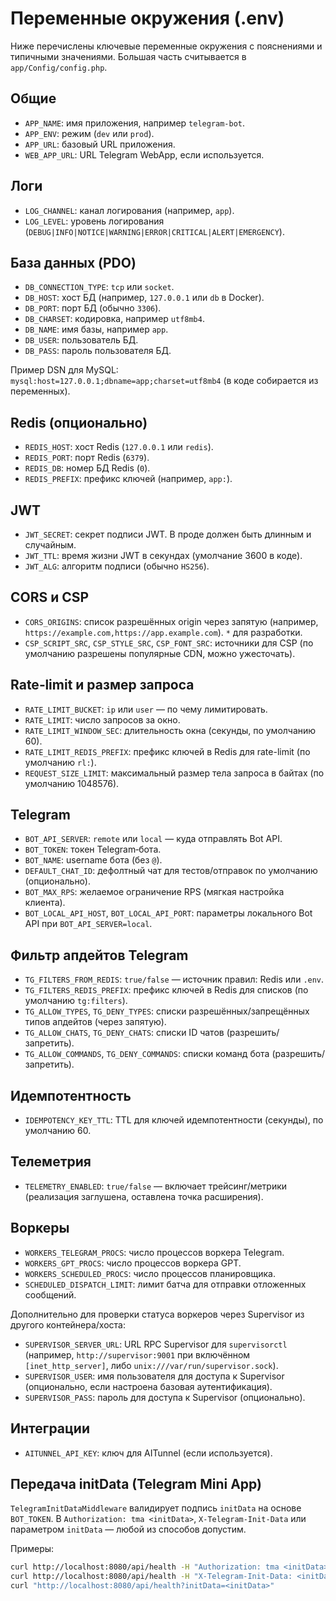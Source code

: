 # Переменные окружения (.env)

Ниже перечислены ключевые переменные окружения с пояснениями и типичными значениями. Большая часть считывается в `app/Config/config.php`.

## Общие
- `APP_NAME`: имя приложения, например `telegram-bot`.
- `APP_ENV`: режим (`dev` или `prod`).
- `APP_URL`: базовый URL приложения.
- `WEB_APP_URL`: URL Telegram WebApp, если используется.

## Логи
- `LOG_CHANNEL`: канал логирования (например, `app`).
- `LOG_LEVEL`: уровень логирования (`DEBUG|INFO|NOTICE|WARNING|ERROR|CRITICAL|ALERT|EMERGENCY`).

## База данных (PDO)
- `DB_CONNECTION_TYPE`: `tcp` или `socket`.
- `DB_HOST`: хост БД (например, `127.0.0.1` или `db` в Docker).
- `DB_PORT`: порт БД (обычно `3306`).
- `DB_CHARSET`: кодировка, например `utf8mb4`.
- `DB_NAME`: имя базы, например `app`.
- `DB_USER`: пользователь БД.
- `DB_PASS`: пароль пользователя БД.

Пример DSN для MySQL: `mysql:host=127.0.0.1;dbname=app;charset=utf8mb4` (в коде собирается из переменных).

## Redis (опционально)
- `REDIS_HOST`: хост Redis (`127.0.0.1` или `redis`).
- `REDIS_PORT`: порт Redis (`6379`).
- `REDIS_DB`: номер БД Redis (`0`).
- `REDIS_PREFIX`: префикс ключей (например, `app:`).

## JWT
- `JWT_SECRET`: секрет подписи JWT. В проде должен быть длинным и случайным.
- `JWT_TTL`: время жизни JWT в секундах (умолчание 3600 в коде).
- `JWT_ALG`: алгоритм подписи (обычно `HS256`).

## CORS и CSP
- `CORS_ORIGINS`: список разрешённых origin через запятую (например, `https://example.com,https://app.example.com`). `*` для разработки.
- `CSP_SCRIPT_SRC`, `CSP_STYLE_SRC`, `CSP_FONT_SRC`: источники для CSP (по умолчанию разрешены популярные CDN, можно ужесточать).

## Rate‑limit и размер запроса
- `RATE_LIMIT_BUCKET`: `ip` или `user` — по чему лимитировать.
- `RATE_LIMIT`: число запросов за окно.
- `RATE_LIMIT_WINDOW_SEC`: длительность окна (секунды, по умолчанию 60).
- `RATE_LIMIT_REDIS_PREFIX`: префикс ключей в Redis для rate-limit (по умолчанию `rl:`).
- `REQUEST_SIZE_LIMIT`: максимальный размер тела запроса в байтах (по умолчанию 1048576).

## Telegram
- `BOT_API_SERVER`: `remote` или `local` — куда отправлять Bot API.
- `BOT_TOKEN`: токен Telegram‑бота.
- `BOT_NAME`: username бота (без `@`).
- `DEFAULT_CHAT_ID`: дефолтный чат для тестов/отправок по умолчанию (опционально).
- `BOT_MAX_RPS`: желаемое ограничение RPS (мягкая настройка клиента).
- `BOT_LOCAL_API_HOST`, `BOT_LOCAL_API_PORT`: параметры локального Bot API при `BOT_API_SERVER=local`.

## Фильтр апдейтов Telegram
- `TG_FILTERS_FROM_REDIS`: `true/false` — источник правил: Redis или `.env`.
- `TG_FILTERS_REDIS_PREFIX`: префикс ключей в Redis для списков (по умолчанию `tg:filters`).
- `TG_ALLOW_TYPES`, `TG_DENY_TYPES`: списки разрешённых/запрещённых типов апдейтов (через запятую).
- `TG_ALLOW_CHATS`, `TG_DENY_CHATS`: списки ID чатов (разрешить/запретить).
- `TG_ALLOW_COMMANDS`, `TG_DENY_COMMANDS`: списки команд бота (разрешить/запретить).

## Идемпотентность
- `IDEMPOTENCY_KEY_TTL`: TTL для ключей идемпотентности (секунды), по умолчанию 60.

## Телеметрия
- `TELEMETRY_ENABLED`: `true/false` — включает трейсинг/метрики (реализация заглушена, оставлена точка расширения).

## Воркеры
- `WORKERS_TELEGRAM_PROCS`: число процессов воркера Telegram.
- `WORKERS_GPT_PROCS`: число процессов воркера GPT.
- `WORKERS_SCHEDULED_PROCS`: число процессов планировщика.
- `SCHEDULED_DISPATCH_LIMIT`: лимит батча для отправки отложенных сообщений.

Дополнительно для проверки статуса воркеров через Supervisor из другого контейнера/хоста:
- `SUPERVISOR_SERVER_URL`: URL RPC Supervisor для `supervisorctl` (например, `http://supervisor:9001` при включённом `[inet_http_server]`, либо `unix:///var/run/supervisor.sock`).
- `SUPERVISOR_USER`: имя пользователя для доступа к Supervisor (опционально, если настроена базовая аутентификация).
- `SUPERVISOR_PASS`: пароль для доступа к Supervisor (опционально).

## Интеграции
- `AITUNNEL_API_KEY`: ключ для AITunnel (если используется).

## Передача initData (Telegram Mini App)
`TelegramInitDataMiddleware` валидирует подпись `initData` на основе `BOT_TOKEN`. В `Authorization: tma <initData>`, `X-Telegram-Init-Data` или параметром `initData` — любой из способов допустим.

Примеры:
```bash
curl http://localhost:8080/api/health -H "Authorization: tma <initData>"
curl http://localhost:8080/api/health -H "X-Telegram-Init-Data: <initData>"
curl "http://localhost:8080/api/health?initData=<initData>"
```

